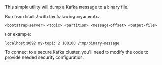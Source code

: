 This simple utility will dump a Kafka message to a binary file.

Run from IntelliJ with the following arguments:

```
<bootstrap-server> <topic> <partition> <message-offset> <output-file>
```

For example:

```
localhost:9092 my-topic 2 100100 /tmp/binary-message
```

To connect to a secure Kafka cluster, you'll need to modify the code
to provide needed security configuration.
